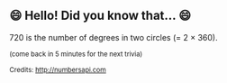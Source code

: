## :smile: Hello! Did you know that... :smile:
720 is the number of degrees in two circles (= 2 × 360).

<sup>(come back in 5 minutes for the next trivia)</sup>


<sup>Credits: http://numbersapi.com</sup>
